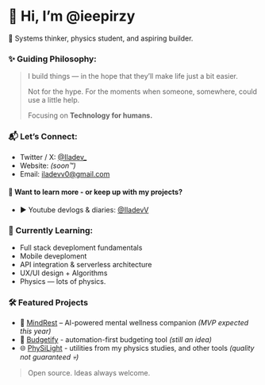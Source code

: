 # 👋 Hi, I’m @ieepirzy

🚀 Systems thinker, physics student, and aspiring builder.

### ✨ Guiding Philosophy:
> I build things — in the hope that they’ll make life just a bit easier.
> 
> Not for the hype. For the moments when someone, somewhere, could use a little help.
> 
> Focusing on **Technology for humans.**



### 📬 Let’s Connect:
- Twitter / X: [@Iladev_](https://x.com/Iladev_)
- Website: *(soon™️)*
- Email: iladevv0@gmail.com
  
#### 📖 Want to learn more - or keep up with my projects?
- ▶️ Youtube devlogs & diaries: [@IladevV](https://www.youtube.com/@IladevV)

  
### 🧩 Currently Learning:
- Full stack deveploment fundamentals
- Mobile deveploment  
- API integration & serverless architecture  
- UX/UI design + Algorithms 
- Physics — lots of physics.


 ### 🛠️ Featured Projects
- 📱 [MindRest](https://github.com/ieepirzy/MindRest) – AI-powered mental wellness companion *(MVP expected this year)*  
- 💸 [Budgetify](https://github.com/ieepirzy/Budgetify-Project) - automation-first budgeting tool *(still an idea)*
- 🌐 [PhySiLight](https://github.com/ieepirzy/PhySiLight-Tools) - utilities from my physics studies, and other tools *(quality not guaranteed 💀)*  

> Open source. Ideas always welcome.
